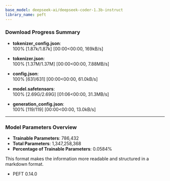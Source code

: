 ```yaml
---
base_model: deepseek-ai/deepseek-coder-1.3b-instruct
library_name: peft
---
```




### Download Progress Summary

- **tokenizer_config.json**:  
  100% [1.87k/1.87k] [00:00<00:00, 169kB/s]

- **tokenizer.json**:  
  100% [1.37M/1.37M] [00:00<00:00, 7.88MB/s]

- **config.json**:  
  100% [631/631] [00:00<00:00, 61.0kB/s]

- **model.safetensors**:  
  100% [2.69G/2.69G] [01:06<00:00, 31.3MB/s]

- **generation_config.json**:  
  100% [119/119] [00:00<00:00, 13.0kB/s]

---

### Model Parameters Overview

- **Trainable Parameters**: 786,432  
- **Total Parameters**: 1,347,258,368  
- **Percentage of Trainable Parameters**: 0.0584%

This format makes the information more readable and structured in a markdown format.

- PEFT 0.14.0
